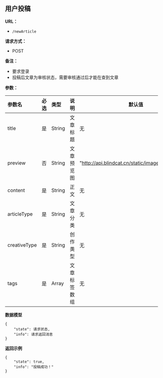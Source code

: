 ## 用户投稿

**URL：** 
- ` /newArticle `
  
**请求方式：**
- POST

**备注：**
- 要求登录
- 投稿后文章为审核状态，需要审核通过后才能在查到文章

**参数：** 

|参数名|必选|类型|说明|默认值|
|:----    |:---|:----- |-----   |------  |
|title |是  |String |文章标题   |无 |
|preview |否  |String |文章预览图   |"http://api.blindcat.cn/static/images/blindcat.jpg" |
|content |是  |String |正文   |无 |
|articleType |是  |String |文章分类   |无 |
|creativeType |是  |String |创作类型   |无 |
|tags |是  |Array |文章标签数组   |无 |

 **数据模型**

``` 
{
    "state": 请求状态,
    "info": 请求返回消息
}
```

 **返回示例**

``` 
{
    "state": true,
    "info": "投稿成功！"
}
```




